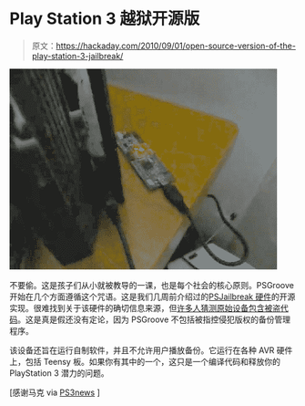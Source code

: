 # Play Station 3 越狱开源版

> 原文：<https://hackaday.com/2010/09/01/open-source-version-of-the-play-station-3-jailbreak/>

![](img/2956e4163603c8776f541369878a0b15.png "teensy-ps3-jailbreak")

不要偷。这是孩子们从小就被教导的一课，也是每个社会的核心原则。PSGroove 开始在几个方面遵循这个咒语。这是我们几周前介绍过的[PSJailbreak 硬件](http://hackaday.com/2010/08/19/modchip-hacks-ps3-via-usb-port/)的开源实现。很难找到关于该硬件的确切信息来源，但[许多人猜测原始设备包含被盗代码](http://www.ps3news.com/forums/ps3-hacks/psjailbreak-detectable-bannable-psn-dumped-easily-112074.html)。这是真是假还没有定论，因为 PSGroove 不包括被指控侵犯版权的备份管理程序。

该设备还旨在运行自制软件，并且不允许用户播放备份。它运行在各种 AVR 硬件上，包括 Teensy 板。如果你有其中的一个，这只是一个编译代码和释放你的 PlayStation 3 潜力的问题。

[感谢马克 via [PS3news](http://www.ps3news.com/PS3-Hacks/psgroove-open-source-ps-jailbreak-ps3-exploit-is-released/) ]